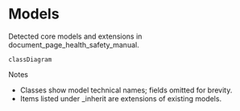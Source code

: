 # Models

Detected core models and extensions in document_page_health_safety_manual.

```mermaid
classDiagram
```

Notes
- Classes show model technical names; fields omitted for brevity.
- Items listed under _inherit are extensions of existing models.
